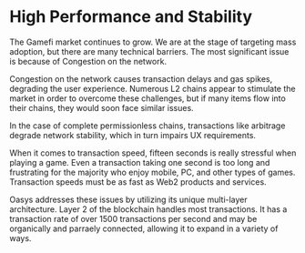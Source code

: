 # High Performance and Stability

The Gamefi market continues to grow. We are at the stage of targeting mass adoption, but there are many technical barriers. 
The most significant issue is because of Congestion on the network.

Congestion on the network causes transaction delays and gas spikes, degrading the user experience. Numerous L2 chains appear to stimulate the market in order to overcome these challenges, but if many items flow into their chains, they would soon face similar issues.

In the case of complete permissionless chains, transactions like arbitrage degrade network stability, which in turn impairs UX requirements.

When it comes to transaction speed, fifteen seconds is really stressful when playing a game. Even a transaction taking one second is too long and frustrating for the majority who enjoy mobile, PC, and other types of games. Transaction speeds must be as fast as Web2 products and services.

Oasys addresses these issues by utilizing its unique multi-layer architecture. Layer 2 of the blockchain handles most transactions. It has a transaction rate of over 1500 transactions per second and may be organically and parraely connected, allowing it to expand in a variety of ways.
